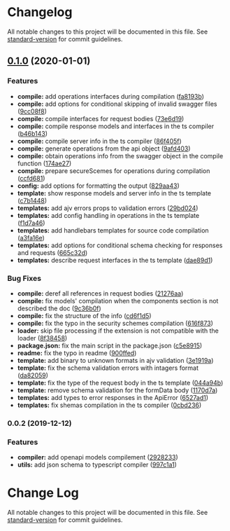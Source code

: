 # Changelog

All notable changes to this project will be documented in this file. See [standard-version](https://github.com/conventional-changelog/standard-version) for commit guidelines.

## [0.1.0](https://github.com/aleksandryackovlev/openapi-client-sdk-loader/compare/v0.0.2...v0.1.0) (2020-01-01)


### Features

* **compile:** add operations interfaces during compilation ([fa8193b](https://github.com/aleksandryackovlev/openapi-client-sdk-loader/commit/fa8193bdf269ffb2354680cdbd1d9c897426680d))
* **compile:** add options for conditional skipping of invalid swagger files ([9cc08f8](https://github.com/aleksandryackovlev/openapi-client-sdk-loader/commit/9cc08f8b0e14644f2f08bd88b9a4b2bfeac492d8))
* **compile:** compile interfaces for request bodies ([73e6d19](https://github.com/aleksandryackovlev/openapi-client-sdk-loader/commit/73e6d195a77424d8882a2ec138b8d3cb17cf0faa))
* **compile:** compile response models and interfaces in the ts compiler ([b46b143](https://github.com/aleksandryackovlev/openapi-client-sdk-loader/commit/b46b1431caf431694f9b4fb3901b891d3efcb36b))
* **compile:** compile server info in the ts compiler ([86f405f](https://github.com/aleksandryackovlev/openapi-client-sdk-loader/commit/86f405f9eba01f720dc60383a70e4b2d08bba58c))
* **compile:** generate operations from the api object ([9afd403](https://github.com/aleksandryackovlev/openapi-client-sdk-loader/commit/9afd403585e52b8388876374bbf769882acafc80))
* **compile:** obtain operations info from the swagger object in the compile function ([174ae27](https://github.com/aleksandryackovlev/openapi-client-sdk-loader/commit/174ae27e845c776bc4eab9d4792f52cf72b93aa7))
* **compile:** prepare secureScemes for operations during compilation ([ccfd681](https://github.com/aleksandryackovlev/openapi-client-sdk-loader/commit/ccfd6813ac27d45e84cf57de5b01361d817f3ae0))
* **config:** add options for formatting the output ([829aa43](https://github.com/aleksandryackovlev/openapi-client-sdk-loader/commit/829aa43b944ea663f1e7b6650b4a264e21286cad))
* **template:** show response models and server info in the ts template ([c7b1448](https://github.com/aleksandryackovlev/openapi-client-sdk-loader/commit/c7b1448c9bdcfcb0bc31c777abab454f9749f525))
* **templates:** add ajv errors props to validation errors ([29bd024](https://github.com/aleksandryackovlev/openapi-client-sdk-loader/commit/29bd024c3dbb73528a6e24ba45003944a701ddbf))
* **templates:** add config handling in operations in the ts template ([f1d7a46](https://github.com/aleksandryackovlev/openapi-client-sdk-loader/commit/f1d7a46c957c6573be4288a1d78687716e797f48))
* **templates:** add handlebars templates for source code compilation ([a3fa16e](https://github.com/aleksandryackovlev/openapi-client-sdk-loader/commit/a3fa16ea13cdacb9a463dde83e93c5a9e8fa652c))
* **templates:** add options for conditional schema checking for responses and requests ([665c32d](https://github.com/aleksandryackovlev/openapi-client-sdk-loader/commit/665c32d0bd2d73f59607725b9a9242579cfed97a))
* **templates:** describe request interfaces in the ts template ([dae89d1](https://github.com/aleksandryackovlev/openapi-client-sdk-loader/commit/dae89d1cff9331bdce7afeff67344119bc29b7b1))


### Bug Fixes

* **compile:** deref all references in request bodies ([21276aa](https://github.com/aleksandryackovlev/openapi-client-sdk-loader/commit/21276aaf1e1d3aa7c5188bac3bb027ab8795f46f))
* **compile:** fix models' compilation when the components section is not described the doc ([9c36b0f](https://github.com/aleksandryackovlev/openapi-client-sdk-loader/commit/9c36b0fdf1625e5e7551ea74c9065d97dfa5ff19))
* **compile:** fix the structure of the info ([cd6f1d5](https://github.com/aleksandryackovlev/openapi-client-sdk-loader/commit/cd6f1d543fbfdefd527999fd6af5b43674d0bee4))
* **compile:** fix the typo in the security schemes compilation ([616f873](https://github.com/aleksandryackovlev/openapi-client-sdk-loader/commit/616f87360eb697d3e5b07b4937825b7a04cbe02d))
* **loader:** skip file processing if the extension is not compatible with the loader ([8f38458](https://github.com/aleksandryackovlev/openapi-client-sdk-loader/commit/8f38458823356f6ca9a18ab46c2b091e750dba21))
* **package.json:** fix the main script in the package.json ([c5e8915](https://github.com/aleksandryackovlev/openapi-client-sdk-loader/commit/c5e8915283592d589137716030fdbd45e30609c1))
* **readme:** fix the typo in readme ([900ffed](https://github.com/aleksandryackovlev/openapi-client-sdk-loader/commit/900ffedff1cd54bcf67246025aaf43fd0f80f4d6))
* **template:** add binary to unknown formats in ajv validation ([3e1919a](https://github.com/aleksandryackovlev/openapi-client-sdk-loader/commit/3e1919ae1fc086b08407348b7f140ebff8512d87))
* **template:** fix the schema validation errors with intagers format ([da82059](https://github.com/aleksandryackovlev/openapi-client-sdk-loader/commit/da820592d05ae3cc71fcadc0342457a4a6523c08))
* **template:** fix the type of the request body in the ts template ([044a94b](https://github.com/aleksandryackovlev/openapi-client-sdk-loader/commit/044a94b50a8fc147ed9aea6c015f284c5e493057))
* **template:** remove schema validation for the formData body ([1170d7a](https://github.com/aleksandryackovlev/openapi-client-sdk-loader/commit/1170d7a892b5041784367210af667c42c6f624db))
* **templates:** add types to error responses in the ApiError ([6527ad1](https://github.com/aleksandryackovlev/openapi-client-sdk-loader/commit/6527ad19a4ccba9258532416f2bdd51843ef7604))
* **templates:** fix shemas compilation in the ts compiler ([0cbd236](https://github.com/aleksandryackovlev/openapi-client-sdk-loader/commit/0cbd2363d7a075da5b681720fd2259a319aa0536))

### 0.0.2 (2019-12-12)


### Features

* **compiler:** add openapi models compilement ([2928233](https://github.com/null/openapi-client-sdk-loader/commit/29282332dc83a1400b1b8da78a39aa56f8d838c0))
* **utils:** add json schema to typescript compiler ([997c1a1](https://github.com/null/openapi-client-sdk-loader/commit/997c1a18373ed27a137b549ae21f771f0fee205f))

# Change Log

All notable changes to this project will be documented in this file. See [standard-version](https://github.com/conventional-changelog/standard-version) for commit guidelines.